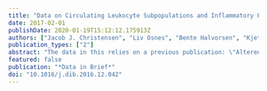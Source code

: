 ```yaml
---
title: "Data on Circulating Leukocyte Subpopulations and Inflammatory Proteins in Children with Familial Hypercholesterolemia and Healthy Children"
date: 2017-02-01
publishDate: 2020-01-19T15:12:12.175913Z
authors: ["Jacob J. Christensen", "Liv Osnes", "Bente Halvorsen", "Kjetil Retterstøl", "Martin P. Bogsrud", "Cecilie Wium", "Arne Svilaas", "Ingunn Narverud", "Stine M. Ulven", "Pål Aukrust", "Kirsten B. Holven"]
publication_types: ["2"]
abstract: "The data in this relies on a previous publication: \"Altered leukocyte distribution under hypercholesterolemia: a cross-sectional study in children with familial hypercholesterolemia\" (Christensen et al. 2016) [1]. In the present paper, whole blood leukocyte distribution and plasma inflammatory proteins were measured for association with cholesterol concentration and CRP in children with familial hypercholesterolemia (FH) and healthy children."
featured: false
publication: "*Data in Brief*"
doi: "10.1016/j.dib.2016.12.042"
---
```


